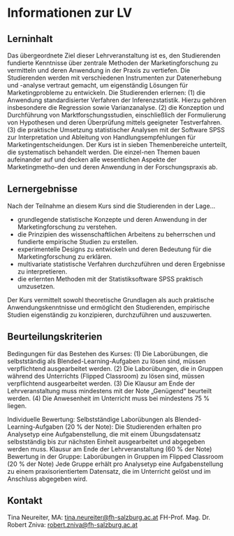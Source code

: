 # Informationen zur LV

## Lerninhalt
Das übergeordnete Ziel dieser Lehrveranstaltung ist es, den Studierenden fundierte Kenntnisse über zentrale Methoden der Marketingforschung zu vermitteln und deren Anwendung in der Praxis zu vertiefen. Die Studierenden werden mit verschiedenen Instrumenten zur Datenerhebung und -analyse vertraut gemacht, um eigenständig Lösungen für Marketingprobleme zu entwickeln.
Die Studierenden erlernen:
(1) die Anwendung standardisierter Verfahren der Inferenzstatistik. Hierzu gehören insbesondere die Regression sowie Varianzanalyse.
(2) die Konzeption und Durchführung von Marktforschungsstudien, einschließlich der Formulierung von Hypothesen und deren Überprüfung mittels geeigneter Testverfahren.
(3) die praktische Umsetzung statistischer Analysen mit der Software SPSS zur Interpretation und Ableitung von Handlungsempfehlungen für Marketingentscheidungen.
Der Kurs ist in sieben Themenbereiche unterteilt, die systematisch behandelt werden. Die einzel-nen Themen bauen aufeinander auf und decken alle wesentlichen Aspekte der Marketingmetho-den und deren Anwendung in der Forschungspraxis ab.

## Lernergebnisse
Nach der Teilnahme an diesem Kurs sind die Studierenden in der Lage…
- grundlegende statistische Konzepte und deren Anwendung in der Marketingforschung zu verstehen.
- die Prinzipien des wissenschaftlichen Arbeitens zu beherrschen und fundierte empirische Studien zu erstellen.
- experimentelle Designs zu entwickeln und deren Bedeutung für die Marketingforschung zu erklären.
- multivariate statistische Verfahren durchzuführen und deren Ergebnisse zu interpretieren.
- die erlernten Methoden mit der Statistiksoftware SPSS praktisch umzusetzen.

Der Kurs vermittelt sowohl theoretische Grundlagen als auch praktische Anwendungskenntnisse und ermöglicht den Studierenden, empirische Studien eigenständig zu konzipieren, durchzuführen und auszuwerten.

## Beurteilungskriterien
Bedingungen für das Bestehen des Kurses:
(1) Die Laborübungen, die selbstständig als Blended-Learning-Aufgaben zu lösen sind, müssen verpflichtend ausgearbeitet werden.
(2) Die Laborübungen, die in Gruppen während des Unterrichts (Flipped Classroom) zu lösen sind, müssen verpflichtend ausgearbeitet werden.
(3) Die Klausur am Ende der Lehrveranstaltung muss mindestens mit der Note „Genügend“ beurteilt werden.
(4) Die Anwesenheit im Unterricht muss bei mindestens 75 % liegen.

Individuelle Bewertung:
Selbstständige Laborübungen als Blended-Learning-Aufgaben (20 % der Note): Die Studierenden erhalten pro Analysetyp eine Aufgabenstellung, die mit einem Übungsdatensatz selbstständig bis zur nächsten Einheit ausgearbeitet und abgegeben werden muss.
Klausur am Ende der Lehrveranstaltung (60 % der Note)
Bewertung in der Gruppe: Laborübungen in Gruppen im Flipped Classroom (20 % der Note)
Jede Gruppe erhält pro Analysetyp eine Aufgabenstellung zu einem praxisorientiertem Datensatz, die im Unterricht gelöst und im Anschluss abgegeben wird.

## Kontakt
Tina Neureiter, MA: tina.neureiter@fh-salzburg.ac.at
FH-Prof. Mag. Dr. Robert Zniva: robert.zniva@fh-salzburg.ac.at